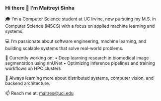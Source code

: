 ### Hi there 👋 I’m Maitreyi Sinha

🎓 I’m a Computer Science student at UC Irvine, now pursuing my M.S. in Computer Science (MSCS) with a focus on applied machine learning and systems.

💻 I’m passionate about software engineering, machine learning, and building scalable systems that solve real-world problems.

🚀 Currently working on:
	•	Deep learning research in biomedical image segmentation using nnUNet
	•	Optimizing inference pipelines and training workflows on HPC clusters

🌱 Always learning more about distributed systems, computer vision, and backend architecture.

📫 Reach me at: maitres@uci.edu

